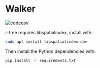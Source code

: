 # Walker
[![codecov](https://codecov.io/gh/seallard/walker/branch/develop/graph/badge.svg?token=X2XCG30EXJ)](https://codecov.io/gh/seallard/walker)

r-tree requires libspatialindex, install with:
```bash
sudo apt install libspatialindex-dev
```

Then install the Python dependencies with:
```bash
pip install -r requirements.txt
```
